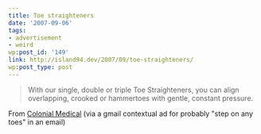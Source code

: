 ```yaml
---
title: Toe straighteners
date: '2007-09-06'
tags:
- advertisement
- weird
wp:post_id: '149'
link: http://island94.dev/2007/09/toe-straighteners/
wp:post_type: post
---
```


<blockquote>
With our single, double or triple Toe Straighteners, you can align overlapping, crooked or hammertoes with gentle, constant pressure.
</blockquote>

From <a href="http://www.colonialmedical.com/product.php?productid=18752">Colonial Medical</a> (via a gmail contextual ad for probably "step on any toes" in an email)


